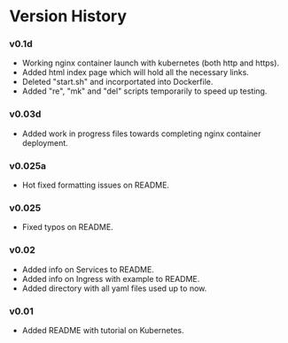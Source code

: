 # Version History

### v0.1d
* Working nginx container launch with kubernetes (both http and https).
* Added html index page which will hold all the necessary links.
* Deleted "start.sh" and incorportated into Dockerfile.
* Added "re", "mk" and "del" scripts temporarily to speed up testing.

### v0.03d
* Added work in progress files towards completing nginx container deployment.

### v0.025a
* Hot fixed formatting issues on README.

### v0.025
* Fixed typos on README.

### v0.02
* Added info on Services to README. 
* Added info on Ingress with example to README.
* Added directory with all yaml files used up to now. 

### v0.01
* Added README with tutorial on Kubernetes.
